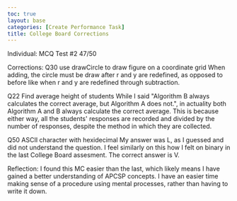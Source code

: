 ```yaml
---
toc: true
layout: base
categories: [Create Performance Task]
title: College Board Corrections
---
```


Individual: MCQ Test #2 
47/50

Corrections:
Q30 use drawCircle to draw figure on a coordinate grid
When adding, the circle must be draw after r and y are redefined, as opposed to before like when r and y are redefined through subtraction.

Q22 Find average height of students
While I said "Algorithm B always calculates the correct average, but Algorithm A does not.", in actuality both Algorithm A and B always calculate the correct average. This is because either way, all the students' responses are recorded and divided by the number of responses, despite the method in which they are collected.

Q50 ASCII character with hexidecimal
My answer was L, as I guessed and did not understand the question. I feel similarly on this how I felt on binary in the last College Board assesment. The correct answer is V.

Reflection: I found this MC easier than the last, which likely means I have gained a better understanding of APCSP concepts. I have an easier time making sense of a procedure using mental processes, rather than having to write it down.
